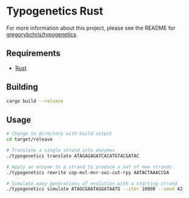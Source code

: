 # Typogenetics Rust

For more information about this project, please see the README for [gregorybchris/typogenetics](https://github.com/gregorybchris/typogenetics).

## Requirements

- [Rust](https://www.rust-lang.org/tools/install)

## Building

```bash
cargo build --release
```

## Usage

```bash
# Change to directory with build output
cd target/release

# Translate a single strand into enzymes
./typogenetics translate ATAGAGAGATCACATGTACGATAC

# Apply an enzyme to a strand to produce a set of new strands
./typogenetics rewrite cop-mvl-mvr-swi-cut-rpy AATACTAAACCGA

# Simulate many generations of evolution with a starting strand
./typogenetics simulate ATAGCGAATAGGATAATG --iter 10000 --seed 42
```

